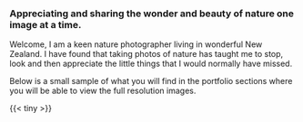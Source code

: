 

### Appreciating and sharing the wonder and beauty of nature one image at a time.
Welcome, I am a keen nature photographer living in wonderful New Zealand.  I have found that taking photos of nature has taught me to stop, look and then appreciate the little things that I would normally have missed.  

Below is a small sample of what you will find in the portfolio sections where you will be able to view the full resolution images.  

{{< tiny >}}


<!-- {{< carousel caption-effect="fade" items="1" height="50" unit="%" duration="1000" >}}
  {{< figure src="godwit2.jpg" alt="a bird" >}}
  {{< figure src="godwit4.jpg" alt="" >}}
  {{< figure src="pied-stilt.jpg" alt="" >}}
  {{< figure src="whitefacedheron.jpg" alt="" >}}
 {{< /carousel >}} -->